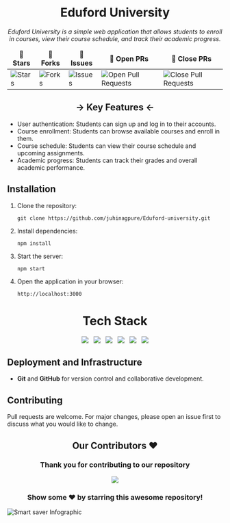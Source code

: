 <div align="center">

# Eduford University

<i>Eduford University is a simple web application that allows students to enroll in courses, view their course schedule, and track their academic progress.</i>

</div>

<div align = "center">
<table align="center">
    <thead align="center">
        <tr border: 1px;>
            <td><b>🌟 Stars</b></td>
            <td><b>🍴 Forks</b></td>
            <td><b>🐛 Issues</b></td>
            <td><b>🔔 Open PRs</b></td>
            <td><b>🔕 Close PRs</b></td>
        </tr>
     </thead>
    <tbody>
         <tr>
            <td><img alt="Stars" src="https://img.shields.io/github/stars/juhinagpure/Eduford-university?style=flat&logo=github"/></td>
             <td><img alt="Forks" src="https://img.shields.io/github/forks/juhinagpure/Eduford-university?style=flat&logo=github"/></td>
            <td><img alt="Issues" src="https://img.shields.io/github/issues/juhinagpure/Eduford-university?style=flat&logo=github"/></td>
            <td><img alt="Open Pull Requests" src="https://img.shields.io/github/issues-pr/juhinagpure/Eduford-university?style=flat&logo=github"/></td>
           <td><img alt="Close Pull Requests" src="https://img.shields.io/github/issues-pr-closed/juhinagpure/Eduford-university?style=flat&color=critical&logo=github"/></td>
        </tr>
    </tbody>
</table>
</div>

<div align="center">

## -> Key Features <-
</div>

- User authentication:  Students can sign up and log in to their accounts.
- Course enrollment:  Students can browse available courses and enroll in them.
- Course schedule:  Students can view their course schedule and upcoming assignments.
- Academic progress:  Students can track their grades and overall academic performance.

## Installation
1. Clone the repository:
   ```
   git clone https://github.com/juhinagpure/Eduford-university.git
   ```
2. Install dependencies:
   ```
   npm install
   ```
3. Start the server:
   ```
   npm start
   ```
4. Open the application in your browser:
   ```
   http://localhost:3000
   ```
<div align="center">

# Tech Stack

<img src="https://img.shields.io/badge/HTML-%23E34F26.svg?style=for-the-badge&logo=html5&logoColor=white">&nbsp;&nbsp;
<img src="https://img.shields.io/badge/CSS-%231572B6.svg?style=for-the-badge&logo=css3&logoColor=white">&nbsp;&nbsp;
<img src="https://img.shields.io/badge/Bootstrap-563D7C?style=for-the-badge&logo=bootstrap&logoColor=white">&nbsp;&nbsp;
<img src="https://img.shields.io/badge/JavaScript-%23F7DF1E.svg?style=for-the-badge&logo=javascript&logoColor=black">&nbsp;&nbsp;
<img src="https://img.shields.io/badge/express.js-%23404d59.svg?style=for-the-badge&logo=express&logoColor=%2361DAFB">&nbsp;&nbsp;
<img src="https://img.shields.io/badge/node.js-6DA55F?style=for-the-badge&logo=node.js&logoColor=white">

</div>

## Deployment and Infrastructure
- **Git** and **GitHub** for version control and collaborative development.


## Contributing
Pull requests are welcome. For major changes, please open an issue first to discuss what you would like to change.

<h2 align = "center">Our Contributors ❤️</h2>
<div align = "center">
 <h3>Thank you for contributing to our repository</h3>

<a href="https://github.com/juhinagpure/Eduford-university/graphs/contributors">
  <img src="https://contrib.rocks/image?repo=juhinagpure/Eduford-university" />
</a>

### Show some ❤️ by starring this awesome repository!

</div>

![Smart saver Infographic](https://camo.githubusercontent.com/dd5e3080a7adc2ead8f86cbbd6577cee0a38439c0ebf195021ce41587b0a405f/68747470733a2f2f6d69726f2e6d656469756d2e636f6d2f6d61782f313430302f312a633459675258595161794f5657785633376f757272772e706e67)
